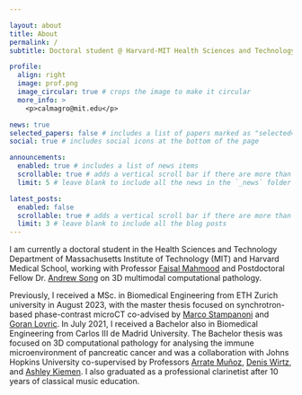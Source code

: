 ```yaml
---

layout: about
title: About
permalink: /
subtitle: Doctoral student @ Harvard-MIT Health Sciences and Technology Department

profile:
  align: right
  image: prof.png
  image_circular: true # crops the image to make it circular
  more_info: >
    <p>calmagro@mit.edu</p>

news: true
selected_papers: false # includes a list of papers marked as "selected={true}"
social: true # includes social icons at the bottom of the page

announcements:
  enabled: true # includes a list of news items
  scrollable: true # adds a vertical scroll bar if there are more than 3 news items
  limit: 5 # leave blank to include all the news in the `_news` folder

latest_posts:
  enabled: false
  scrollable: true # adds a vertical scroll bar if there are more than 3 new posts items
  limit: 3 # leave blank to include all the blog posts
---
```


I am currently a doctoral student in the Health Sciences and Technology Department of Massachusetts Institute of Technology (MIT) and Harvard Medical School, working with Professor [Faisal Mahmood](https://faisal.ai/) and Postdoctoral Fellow Dr. [Andrew Song](https://andrewsong90.github.io/) on 3D multimodal computational pathology.

Previously, I received a MSc. in Biomedical Engineering from ETH Zurich university in August 2023, with the master thesis focused on synchrotron-based phase-contrast microCT co-advised by [Marco Stampanoni](https://ee.ethz.ch/the-department/people-a-z/person-detail.NTg3ODU=.TGlzdC8zMjc5LC0xNjUwNTg5ODIw.html) and [Goran Lovric](https://blog.gnudo.com/). In July 2021, I received a Bachelor also in Biomedical Engineering from Carlos III de Madrid University. The Bachelor thesis was focused on 3D computational pathology for analysing the immune microenvironment of pancreatic cancer and was a collaboration with Johns Hopkins University co-supervised by Professors [Arrate Muñoz](https://image.hggm.es/es/arrate-munoz), [Denis Wirtz](https://engineering.jhu.edu/faculty/denis-wirtz/), and [Ashley Kiemen](https://inbt.jhu.edu/people/ashley-kiemen/). I also graduated as a professional clarinetist after 10 years of classical music education.